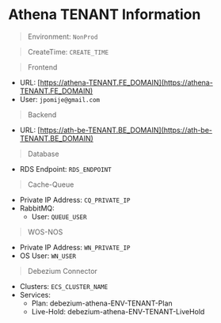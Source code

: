 # Athena TENANT Information

> Environment: `NonProd`

> CreateTime: `CREATE_TIME`

> Frontend

- URL: [https://athena-TENANT.FE_DOMAIN](https://athena-TENANT.FE_DOMAIN)
- User: `jpomije@gmail.com`

> Backend

- URL: [https://ath-be-TENANT.BE_DOMAIN](https://ath-be-TENANT.BE_DOMAIN)

> Database

- RDS Endpoint: `RDS_ENDPOINT`

> Cache-Queue

- Private IP Address: `CQ_PRIVATE_IP`
- RabbitMQ:
  - User: `QUEUE_USER`

> WOS-NOS

- Private IP Address: `WN_PRIVATE_IP`
- OS User: `WN_USER`

> Debezium Connector

- Clusters: `ECS_CLUSTER_NAME`
- Services:
  - Plan: debezium-athena-ENV-TENANT-Plan
  - Live-Hold: debezium-athena-ENV-TENANT-LiveHold
